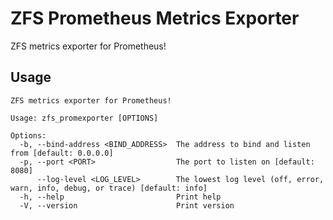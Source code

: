 # ZFS Prometheus Metrics Exporter
ZFS metrics exporter for Prometheus!

## Usage
```
ZFS metrics exporter for Prometheus!

Usage: zfs_promexporter [OPTIONS]

Options:
  -b, --bind-address <BIND_ADDRESS>  The address to bind and listen from [default: 0.0.0.0]
  -p, --port <PORT>                  The port to listen on [default: 8080]
      --log-level <LOG_LEVEL>        The lowest log level (off, error, warn, info, debug, or trace) [default: info]
  -h, --help                         Print help
  -V, --version                      Print version
```